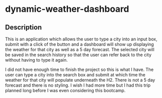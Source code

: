 # dynamic-weather-dashboard

## Description
This is an application which allows the user to type a city into an input box, submit with a click of the button and a dashboard will show up displaying the weather for that city as well as a 5 day forecast. The selected city will be saved in the search history so that the user can refer back to the city without having to type it again.

I did not have enough time to finish the project so this is what I have. The user can type a city into the search box and submit at which time the weather for that city will populate underneath the H2. There is not a 5 day forecast and there is no styling. I wish I had more time but I had this trip planned long before I was even considering this bootcamp.